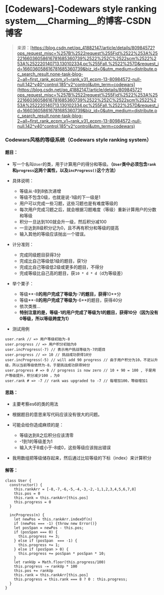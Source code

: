 <!--yml
category: codewars
date: 2022-08-13 11:35:43
-->

# [Codewars]-Codewars style ranking system___Charming__的博客-CSDN博客

> 来源：[https://blog.csdn.net/qq_41882147/article/details/80984572?ops_request_misc=%257B%2522request%255Fid%2522%253A%2522166036058616781685360739%2522%252C%2522scm%2522%253A%252220140713.130102334.pc%255Fall.%2522%257D&request_id=166036058616781685360739&biz_id=0&utm_medium=distribute.pc_search_result.none-task-blog-2~all~first_rank_ecpm_v1~rank_v31_ecpm-13-80984572-null-null.142^v40^control,185^v2^control&utm_term=codewars](https://blog.csdn.net/qq_41882147/article/details/80984572?ops_request_misc=%257B%2522request%255Fid%2522%253A%2522166036058616781685360739%2522%252C%2522scm%2522%253A%252220140713.130102334.pc%255Fall.%2522%257D&request_id=166036058616781685360739&biz_id=0&utm_medium=distribute.pc_search_result.none-task-blog-2~all~first_rank_ecpm_v1~rank_v31_ecpm-13-80984572-null-null.142^v40^control,185^v2^control&utm_term=codewars)

### Codewars风格的等级系统（Codewars style ranking system）

#### 题目：

*   写一个名叫`User`的类，用于计算用户的得分和等级。**（`User`类中必须包含`rank`和`progress`这两个属性，以及`incProgress()`这个方法）**
*   具体说明：

    *   等级从-8到8依次递增
    *   等级不包含0级，也就是说-1级的下一级是1
    *   用户可以完成一些习题，这些习题也是有难度等级的
    *   每次用户完成习题之后，就会根据习题难度（等级）重新计算用户的分数和等级
    *   积分一旦达到100就会升一级，然后积分减100
    *   一旦达到8级积分记为0，且不再有积分和等级的提高
    *   输入其他的等级应该抛出一个错误。
*   计分准则：

    *   完成同级题目获得3分
    *   完成比自己等级低1级的题目，获1分
    *   完成比自己等级低2级或更多的题目，不得分
    *   完成等级比自己高的题目，获`10 * d * d`（d为等级差）
*   举个栗子：

    *   等级**-8**的用户完成了等级为**-7**的题目，获得**10**分
    *   等级**-8**的用户完成了等级为**-6**的题目，获得40分
    *   依次类推…
    *   **特别注意的是，等级-1的用户完成了等级为1的题目，获得10分（因为没有0等级，所以等级跨度为1）**
*   测试用例

```
user.rank // => 用户等级初始为-8
user.progress // => 用户积分初始为0
user.incProgress(-7) // 表示用户挑战等级为-7的题目
user.progress // => 10 // 挑战成功获得10分
user.incProgress(-5) // will add 90 progress // 由于用户积分为10，不足以升级，所以当前等级依然为-8，于是挑战成功获得90分
user.progress # => 0 // progress is now zero // 10 + 90 = 100 , 于是用户等级提升，积分减少100 ，为0
user.rank # => -7 // rank was upgraded to -7 // 每增加100，等级增加1
```

#### 思路：

*   主要考察es6的类的用法
*   根据题目的意思来写代码应该没有很大的问题。
*   可能会给你造成麻烦的是：

    *   等级达到8之后积分应该清零
    *   -1到1的等级差为1
    *   输入大于8或小于-8或0，这些等级应该抛出错误
*   我用数组把等级储存起来，然后通过比较等级的下标（index）来计算积分

#### 解答：

```
class User {
  constructor() {
    this.rankArr = [-8,-7,-6,-5,-4,-3,-2,-1,1,2,3,4,5,6,7,8]
    this.pos = 0
    this.rank = this.rankArr[this.pos]
    this.progress = 0
  }

  incProgress(n) {
    let newPos = this.rankArr.indexOf(n)
    if (newPos === -1) {throw new Error()}
    let posSpan = newPos - this.pos;
    if (posSpan === 0) {
      this.progress += 3;
    } else if (posSpan  === -1) {
      this.progress += 1;
    } else if (posSpan > 0) {
      this.progress += posSpan * posSpan * 10;
    }
    let rankUp = Math.floor(this.progress/100)
    this.progress -= rankUp * 100
    this.pos += rankUp 
    this.rank = this.rankArr[this.pos]
    this.progress = this.rank === 8 ? 0 : this.progress;
  }
}
```